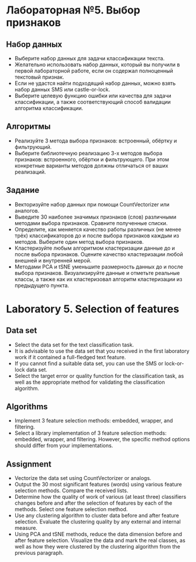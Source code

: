 # Лабораторная №5. Выбор признаков

## Набор данных
- Выберите набор данных для задачи классификации текста.
- Желательно использовать набор данных, который вы получили в первой лабораторной работе, если он содержал полноценный текстовый признак.
- Если не удастся найти подходящий набор данных, можно взять набор данных  SMS или castle-or-lock.
- Выберите целевую функцию ошибки или качества для задачи классификации, а также соответствующий способ валидации алгоритма классификации.
## Алгоритмы
- Реализуйте 3 метода выбора признаков: встроенный, обёртку и фильтрующий.
- Выберите библиотечную реализацию 3-х методов выбора признаков: встроенного, обёртки и фильтрующего. При этом конкретные варианты методов должны отличаться от ваших реализаций.
## Задание
- Векторизуйте набор данных при помощи CountVectorizer или аналогов.
- Выведите 30 наиболее значимых признаков (слов) различными методами выбора признаков. Сравните полученные списки.
- Определите, как меняется качество работы различных (не менее трёх) классификаторов до и после выбора признаков каждым из методов. Выберите один метод выбора признаков.
- Кластеризуйте любым алгоритмом кластеризации данные до и после выбора признаков. Оцените качество кластеризации любой внешней и внутренней мерой.
- Методами PCA и tSNE уменьшите размерность данных до и после выбора признаков. Визуализируйте данные и отметьте реальные классы, а также как их кластеризовал алгоритм кластеризации из предыдущего пункта.


# Laboratory 5. Selection of features

## Data set
- Select the data set for the text classification task.
- It is advisable to use the data set that you received in the first laboratory work if it contained a full-fledged text feature.
- If you cannot find a suitable data set, you can use the SMS or lock-or-lock data set.
- Select the target error or quality function for the classification task, as well as the appropriate method for validating the classification algorithm.
## Algorithms
- Implement 3 feature selection methods: embedded, wrapper, and filtering.
- Select a library implementation of 3 feature selection methods: embedded, wrapper, and filtering. However, the specific method options should differ from your implementations.
## Assignment
- Vectorize the data set using CountVectorizer or analogs.
- Output the 30 most significant features (words) using various feature selection methods. Compare the received lists.
- Determine how the quality of work of various (at least three) classifiers changes before and after the selection of features by each of the methods. Select one feature selection method.
- Use any clustering algorithm to cluster data before and after feature selection. Evaluate the clustering quality by any external and internal measure.
- Using PCA and tSNE methods, reduce the data dimension before and after feature selection. Visualize the data and mark the real classes, as well as how they were clustered by the clustering algorithm from the previous paragraph.
